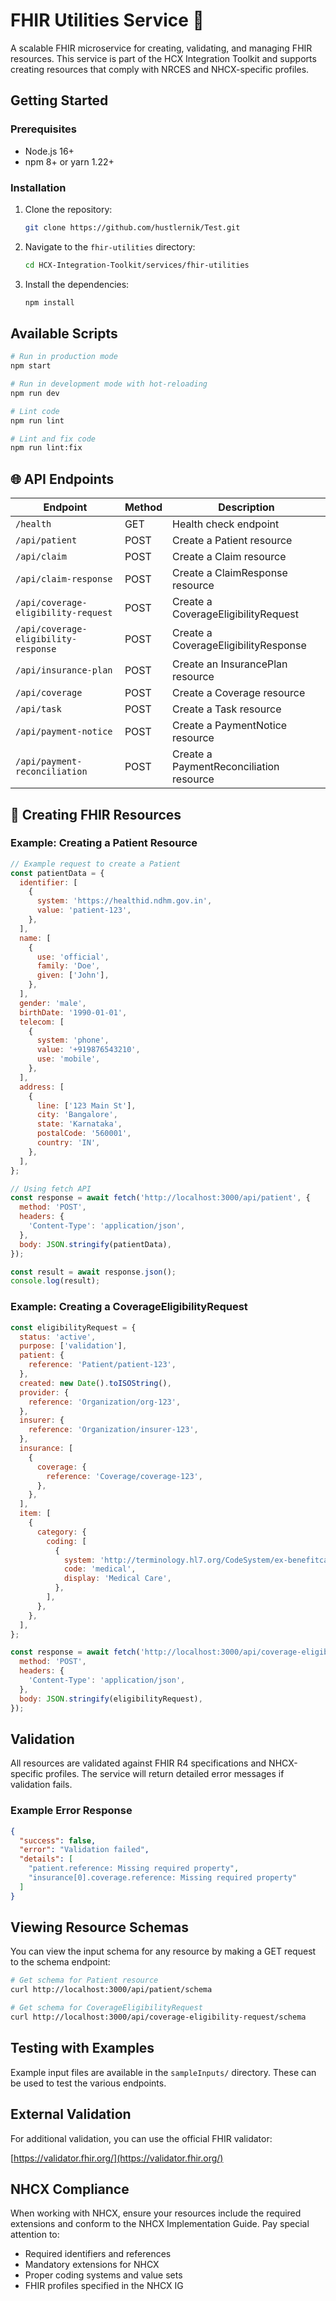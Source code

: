 # FHIR Utilities Service 🏥

A scalable FHIR microservice for creating, validating, and managing FHIR resources. This service is part of the HCX Integration Toolkit and supports creating resources that comply with NRCES and NHCX-specific profiles.

## Getting Started

### Prerequisites

- Node.js 16+
- npm 8+ or yarn 1.22+

### Installation

1. Clone the repository:
   ```bash
   git clone https://github.com/hustlernik/Test.git
   ```
2. Navigate to the `fhir-utilities` directory:
   ```bash
   cd HCX-Integration-Toolkit/services/fhir-utilities
   ```
3. Install the dependencies:
   ```bash
   npm install
   ```

## Available Scripts

```bash
# Run in production mode
npm start

# Run in development mode with hot-reloading
npm run dev

# Lint code
npm run lint

# Lint and fix code
npm run lint:fix
```

## 🌐 API Endpoints

| Endpoint                             | Method | Description                             |
| ------------------------------------ | ------ | --------------------------------------- |
| `/health`                            | GET    | Health check endpoint                   |
| `/api/patient`                       | POST   | Create a Patient resource               |
| `/api/claim`                         | POST   | Create a Claim resource                 |
| `/api/claim-response`                | POST   | Create a ClaimResponse resource         |
| `/api/coverage-eligibility-request`  | POST   | Create a CoverageEligibilityRequest     |
| `/api/coverage-eligibility-response` | POST   | Create a CoverageEligibilityResponse    |
| `/api/insurance-plan`                | POST   | Create an InsurancePlan resource        |
| `/api/coverage`                      | POST   | Create a Coverage resource              |
| `/api/task`                          | POST   | Create a Task resource                  |
| `/api/payment-notice`                | POST   | Create a PaymentNotice resource         |
| `/api/payment-reconciliation`        | POST   | Create a PaymentReconciliation resource |

## 📝 Creating FHIR Resources

### Example: Creating a Patient Resource

```javascript
// Example request to create a Patient
const patientData = {
  identifier: [
    {
      system: 'https://healthid.ndhm.gov.in',
      value: 'patient-123',
    },
  ],
  name: [
    {
      use: 'official',
      family: 'Doe',
      given: ['John'],
    },
  ],
  gender: 'male',
  birthDate: '1990-01-01',
  telecom: [
    {
      system: 'phone',
      value: '+919876543210',
      use: 'mobile',
    },
  ],
  address: [
    {
      line: ['123 Main St'],
      city: 'Bangalore',
      state: 'Karnataka',
      postalCode: '560001',
      country: 'IN',
    },
  ],
};

// Using fetch API
const response = await fetch('http://localhost:3000/api/patient', {
  method: 'POST',
  headers: {
    'Content-Type': 'application/json',
  },
  body: JSON.stringify(patientData),
});

const result = await response.json();
console.log(result);
```

### Example: Creating a CoverageEligibilityRequest

```javascript
const eligibilityRequest = {
  status: 'active',
  purpose: ['validation'],
  patient: {
    reference: 'Patient/patient-123',
  },
  created: new Date().toISOString(),
  provider: {
    reference: 'Organization/org-123',
  },
  insurer: {
    reference: 'Organization/insurer-123',
  },
  insurance: [
    {
      coverage: {
        reference: 'Coverage/coverage-123',
      },
    },
  ],
  item: [
    {
      category: {
        coding: [
          {
            system: 'http://terminology.hl7.org/CodeSystem/ex-benefitcategory',
            code: 'medical',
            display: 'Medical Care',
          },
        ],
      },
    },
  ],
};

const response = await fetch('http://localhost:3000/api/coverage-eligibility-request', {
  method: 'POST',
  headers: {
    'Content-Type': 'application/json',
  },
  body: JSON.stringify(eligibilityRequest),
});
```

## Validation

All resources are validated against FHIR R4 specifications and NHCX-specific profiles. The service will return detailed error messages if validation fails.

### Example Error Response

```json
{
  "success": false,
  "error": "Validation failed",
  "details": [
    "patient.reference: Missing required property",
    "insurance[0].coverage.reference: Missing required property"
  ]
}
```

## Viewing Resource Schemas

You can view the input schema for any resource by making a GET request to the schema endpoint:

```bash
# Get schema for Patient resource
curl http://localhost:3000/api/patient/schema

# Get schema for CoverageEligibilityRequest
curl http://localhost:3000/api/coverage-eligibility-request/schema
```

## Testing with Examples

Example input files are available in the `sampleInputs/` directory. These can be used to test the various endpoints.

## External Validation

For additional validation, you can use the official FHIR validator:

[https://validator.fhir.org/](https://validator.fhir.org/)

## NHCX Compliance

When working with NHCX, ensure your resources include the required extensions and conform to the NHCX Implementation Guide. Pay special attention to:

- Required identifiers and references
- Mandatory extensions for NHCX
- Proper coding systems and value sets
- FHIR profiles specified in the NHCX IG
